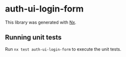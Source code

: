 # auth-ui-login-form

This library was generated with [Nx](https://nx.dev).

## Running unit tests

Run `nx test auth-ui-login-form` to execute the unit tests.
